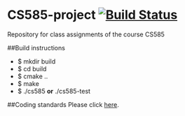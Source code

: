 # CS585-project [![Build Status](https://travis-ci.org/llaryssa/CS585-project.svg?branch=master)](https://travis-ci.org/llaryssa/CS585-project)
Repository for class assignments of the course CS585

##Build instructions
* $ mkdir build
* $ cd build
* $ cmake ..
* $ make
* $ ./cs585 **or** ./cs585-test

##Coding standards
Please click [here](docs/CodingStandard.md).
